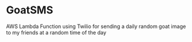 # GoatSMS
AWS Lambda Function using Twilio for sending a daily random goat image to my friends at a random time of the day
